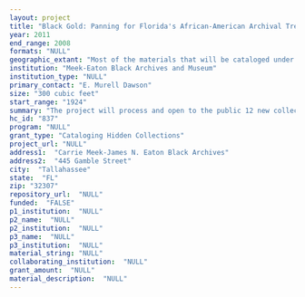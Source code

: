 ```yaml
--- 
layout: project 
title: "Black Gold: Panning for Florida's African-American Archival Treasures"
year: 2011
end_range: 2008
formats: "NULL"
geographic_extant: "Most of the materials that will be cataloged under this project represent institutions and the lives of people of color living in the United States."
institution: "Meek-Eaton Black Archives and Museum"
institution_type: "NULL"
primary_contact: "E. Murell Dawson"
size: "300 cubic feet"
start_range: "1924"
summary: "The project will process and open to the public 12 new collections totaling 300 cubic ft. These unique collections vary in size, scope, and medium type. They are grouped under 2 categories: FAMU History and Performing and Visual Arts. Seven collections under \"FAMU History\" relate to the education of African Americans and phenomena occurring at historically black colleges and universities. The records were created during the period of racial segregation and include the papers of 4 former FAMU presidents: J.R.E. Lee, 1924-1944, (4 cubic ft.); William H. Gray, 1946-1959, (8 cubic ft.); George W. Gore, 1950-1968, (8 cubic ft.); and Benjamin L. Perry, 1968-1977, (15 cubic ft.). The largest FAMU collection is: FAMU Public Relations Collection, (60 cubic ft. of records). Two collections relate to athletics: Alonzo Jake Gaither Black College Football Collection (40 cubic ft.); and FAMU Football Film Collection (40 cubic ft.). Five collections under \"Performing and Visual Arts\" offer insight into the artist, cultural, entertainment and intellectual interests of African Americans living in different regions. They include: Eugene Aaron African-American Art and Book Collection (45 cubic ft.); Beverly Barber FAMU Orchesis Dance Theater (20 cubic ft.); Rosalind Ellerbee African-American Film and Book Collection (20 cubic ft.); Bernard and Shirley Kinsey Art Collection (25 cubic ft.); and the Rawn Spearman Performing Arts Collection (15 cubic ft.)."
hc_id: "837"
program: "NULL"
grant_type: "Cataloging Hidden Collections"
project_url: "NULL"
address1:  "Carrie Meek-James N. Eaton Black Archives"
address2:  "445 Gamble Street"
city:  "Tallahassee"
state:  "FL"
zip: "32307"
repository_url:  "NULL"
funded:  "FALSE"
p1_institution:  "NULL"
p2_name:  "NULL"
p2_institution:  "NULL"
p3_name:  "NULL"
p3_institution:  "NULL"
material_string: "NULL"
collaborating_institution:  "NULL"
grant_amount:  "NULL"
material_description:  "NULL"
---
```

